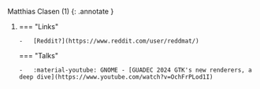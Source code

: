 Matthias Clasen (1)
{: .annotate }

1.  === "Links"

        -   [Reddit?](https://www.reddit.com/user/reddmat/)
    === "Talks"

        -   :material-youtube: GNOME - [GUADEC 2024 GTK's new renderers, a deep dive](https://www.youtube.com/watch?v=OchFrPLod1I)
